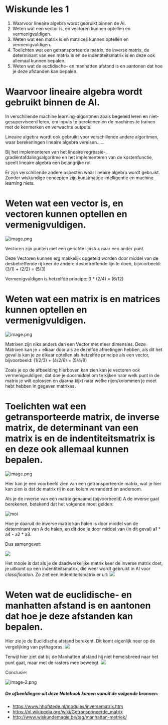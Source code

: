 # Wiskunde les 1

1. Waarvoor lineaire algebra wordt gebruikt binnen de AI.
2. Weten wat een vector is, en vectoren kunnen optellen en vermenigvuldigen.
3. Weten wat een matrix is en matrices kunnen optellen en vermenigvuldigen.
4. Toelichten wat een getransporteerde matrix, de inverse matrix, de determinant van een matrix is en de indentiteitsmatrix is en deze ook allemaal kunnen bepalen.
5. Weten wat de euclidische- en manhatten afstand is en aantonen dat hoe je deze afstanden kan bepalen.

# Waarvoor lineaire algebra wordt gebruikt binnen de AI.
In verschillende machine learning-algoritmen zoals begeleid leren en niet-gesuperviseerd leren, om inputs te berekenen en de machines te trainen met de kenmerken en verwachte outputs.

Lineaire algebra wordt ook gebruikt voor verschillende andere algoritmen, waar berekeningen lineaire algebra vereisen……

Bij het implementeren van het lineaire regressie-, gradiëntafdalingsalgoritme en het implementeren van de kostenfunctie, speelt lineaire algebra een belangrijke rol.

Er zijn verschillende andere aspecten waar lineaire algebra wordt gebruikt. Zonder wiskundige concepten zijn kunstmatige intelligentie en machine learning niets.

# Weten wat een vector is, en vectoren kunnen optellen en vermenigvuldigen.

![image.png](attachment:image.png)

Vectoren zijn punten met een gerichte lijnstuk naar een ander punt.

Deze Vectoren kunnen erg makkelijk opgeteld worden door middel van de desbetreffende rij keer de andere desbetreffende lijn te doen, 
bijvoorbeeld: (3/1) + (2/2) = (5/3)

Vermenigvuldigen is hetzelfde principe: 3 * (2/4) = (6/12)

# Weten wat een matrix is en matrices kunnen optellen en vermenigvuldigen.

![image.png](attachment:image.png)

Matrixen zijn niks anders dan een Vector met meer dimensies. Deze Matrixen kan je + elkaar door als ze dezelfde afmetingen hebben, als dit het geval is kan je ze elkaar optellen als hetzelfde principe als een vector, bijvoorbeeld: (1/2/3) + (4/2/6) = (5/4/9)

Zoals je op de afbeelding hierboven kan zien kan je vectoren ook vermenigvuldigen, dat doe je doormiddel om te kijken naar welk punt in de matrix je wilt oplossen en daarna kijkt naar welke rijen/kolommen je moet hebt hebben in gegeven matrixes.

# Toelichten wat een getransporteerde matrix, de inverse matrix, de determinant van een matrix is en de indentiteitsmatrix is en deze ook allemaal kunnen bepalen.

![image.png](attachment:image.png)

Hier kan je een voorbeeld zien van een getransporteerde matrix, wat je hier kan zien is dat de matrix rij in een kolom verranderd en andersom.

Als je de inverse van een matrix genaamd (bijvoorbeeld) A de inverse gaat berekenen, betekend dat het volgende moet gelden:

![moi](https://www.hhofstede.nl/modules/inversematrix_bestanden/image004.gif)

Hoe je daaruit de inverse matrix kan halen is door middel van de determinant van A de halen, en dit doe je door middel van (in dit geval) a1 * a4 - a2 * a3.

Dus samengevat:

![](https://www.hhofstede.nl/modules/inversematrix_bestanden/image012.gif)

Het mooie is dat als je de daadwerkelijke matrix keer de inverse matrix doet, je uitkomt op een indentiteitsmatrix, die weer wordt gebruikt in AI voor *classification*. Zo ziet een indentiteitsmatrix er uit:
![](https://www.hhofstede.nl/modules/inversematrix_bestanden/image002.gif)

# Weten wat de euclidische- en manhatten afstand is en aantonen dat hoe je deze afstanden kan bepalen.

Hier zie je de Euclidische afstand berekent. Dit komt eigenlijk neer op de vergelijking van pythagoras.
![](http://www.wiskundemagie.be/wp-content/ql-cache/quicklatex.com-faa2b88465e298f292c920991fe81b18_l3.png)

Terwijl hier ziet dat bij de Manhatten afstand hij niet hemelsbreed naar het punt gaat, maar met de rasters mee beweegt.
![](http://www.wiskundemagie.be/wp-content/ql-cache/quicklatex.com-232c01ed40a4e290c69ecd7d621df601_l3.png)

Conclusie:

![image-2.png](attachment:image-2.png)

##### De afbeeldingen uit deze Notebook komen vanuit de volgende bronnen:

- https://www.hhofstede.nl/modules/inversematrix.htm
- https://nl.wikipedia.org/wiki/Getransponeerde_matrix
- http://www.wiskundemagie.be/tag/manhattan-metriek/